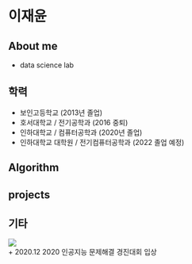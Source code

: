 # 이재윤

## About me
  + data science lab
  
## 학력
   + 보인고등학교 (2013년 졸업)
   + 호서대학교 / 전기공학과 (2016 중퇴)
   + 인하대학교 / 컴퓨터공학과 (2020년 졸업)
   + 인하대학교 대학원 / 전기컴퓨터공학과 (2022 졸업 예정)
 

## Algorithm

## projects

## 기타

<div>
<img src="https://user-images.githubusercontent.com/38839352/101149771-ba95b380-3662-11eb-9d17-b80b6fa5431e.jpg" witdh="10%"> </img>  
</div>
  + 2020.12 2020 인공지능 문제해결 경진대회 입상



<!--
**LjaeYoon/LjaeYoon** is a ✨ _special_ ✨ repository because its `README.md` (this file) appears on your GitHub profile.

Here are some ideas to get you started:
### Hi there 👋
- 🔭 I’m currently working on ...
- 🌱 I’m currently learning ...
- 👯 I’m looking to collaborate on ...
- 🤔 I’m looking for help with ...
- 💬 Ask me about ...
- 📫 How to reach me: ...
- 😄 Pronouns: ...
- ⚡ Fun fact: ...
-->
